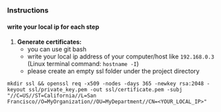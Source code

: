 ### Instructions


#### write your local ip for each step

1) **Generate certificates:**
    - you can use git bash
    - write your local ip address of your computer/host like `192.168.0.3` (Linux terminal command: `hostname -I`)
    - please create an empty ssl folder under the project directory


`mkdir ssl && openssl req -x509 -nodes -days 365 -newkey rsa:2048 -keyout ssl/private_key.pem -out ssl/certificate.pem -subj "//C=US//ST=California//L=San Francisco//O=MyOrganization//OU=MyDepartment//CN=<YOUR_LOCAL_IP>"`
